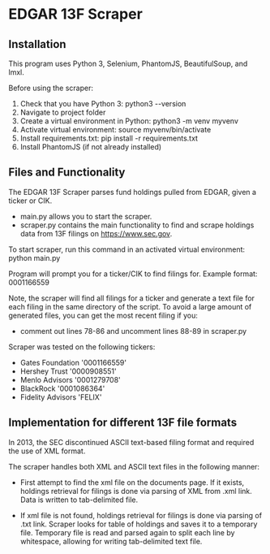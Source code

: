 # EDGAR 13F Scraper

## Installation
This program uses Python 3, Selenium, PhantomJS, 
BeautifulSoup, and lmxl.

Before using the scraper:
1. Check that you have Python 3:
    python3 --version
2. Navigate to project folder
3. Create a virtual environment in Python:
    python3 -m venv myvenv
4. Activate virtual environment:
    source myvenv/bin/activate
5. Install requirements.txt:
    pip install -r requirements.txt
6. Install PhantomJS (if not already installed)

## Files and Functionality
The EDGAR 13F Scraper parses fund holdings pulled from EDGAR, given a ticker or CIK. 

* main.py allows you to start the scraper. 
* scraper.py contains the main functionality to find and scrape holdings data from 13F filings on https://www.sec.gov.

To start scraper, run this command in an activated virtual environment:
python main.py

Program will prompt you for a ticker/CIK to find filings for.
Example format: 
0001166559

Note, the scraper will find all filings for a ticker and generate a text file for each filing in the same directory of the script. To avoid a large amount of generated files, you can get the most recent filing if you:
* comment out lines 78-86 and uncomment lines 88-89 in scraper.py

Scraper was tested on the following tickers:
* Gates Foundation '0001166559'
* Hershey Trust '0000908551'
* Menlo Advisors '0001279708'
* BlackRock '0001086364'
* Fidelity Advisors 'FELIX'

## Implementation for different 13F file formats
In 2013, the SEC discontinued ASCII text-based filing format and required the use of XML format.

The scraper handles both XML and ASCII text files in the following manner:
* First attempt to find the xml file on the documents page. 
If it exists, holdings retrieval for filings is done via parsing of 
XML from .xml link. Data is written to tab-delimited file.

* If xml file is not found, holdings retrieval for filings is done via parsing of 
.txt link. Scraper looks for table of holdings and saves it to a
temporary file. Temporary file is read and parsed again to
split each line by whitespace, allowing for writing tab-delimited text file.

